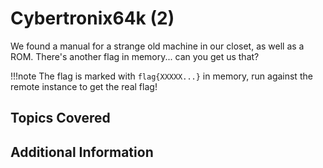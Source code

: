 # Cybertronix64k (2)

We found a manual for a strange old machine in our closet, as well as a ROM. There's another flag in memory... can you get us that?

!!!note
    The flag is marked with `flag{XXXXX...}` in memory, run against the remote instance to get the real flag!

## Topics Covered

## Additional Information

